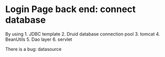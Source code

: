 # Login Page back end:  connect database 


By using 1. JDBC template 2. Druid database connection pool 3. tomcat 4. BeanUtils 5. Dao layer 6. servlet

There is a bug: datasource
